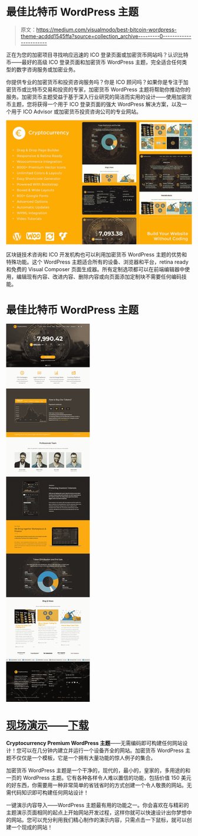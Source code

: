# 最佳比特币 WordPress 主题

> 原文：<https://medium.com/visualmodo/best-bitcoin-wordpress-theme-acddd1545ffa?source=collection_archive---------0----------------------->

正在为您的加密项目寻找响应迅速的 ICO 登录页面或加密货币网站吗？认识比特币——最好的高级 ICO 登录页面和加密货币 WordPress 主题，完全适合任何类型的数字咨询服务或加密业务。

你提供专业的加密货币和投资咨询服务吗？你是 ICO 顾问吗？如果你是专注于加密货币或比特币交易和投资的专家，加密货币 WordPress 主题将帮助你推动你的服务。加密货币主题受益于基于深入行业研究的简洁而实用的设计——使用加密货币主题，您将获得一个用于 ICO 登录页面的强大 WordPress 解决方案，以及一个用于 ICO Advisor 或加密货币投资咨询公司的专业网站。

![](img/00402307453e027af80a646ac47b704f.png)

区块链技术咨询和 ICO 开发机构也可以利用加密货币 WordPress 主题的优势和特殊功能。这个 WordPress 主题适合所有的设备、浏览器和平台，retina ready 和免费的 Visual Composer 页面生成器。所有定制选项都可以在前端编辑器中使用，编辑现有内容、改进内容、删除内容或向页面添加定制块不需要任何编码技能。

# 最佳比特币 WordPress 主题

![](img/137c376ff3f79ec6a68929a450ade954.png)

# [现场演示](https://theme.visualmodo.com/cryptocurrency/)——[下载](https://visualmodo.com/theme/cryptocurrency-wordpress-theme/)

**Cryptocurrency Premium WordPress 主题**——无需编码即可构建任何网站设计！您可以在几分钟内建立并运行一个设备齐全的网站。加密货币 WordPress 主题不仅仅是一个模板，它是一个拥有大量功能的惊人例子的集合。

加密货币 WordPress 主题是一个干净的，现代的，最小的，皇家的，多用途的和一页的 WordPress 主题。它有各种各样令人难以置信的功能，包括价值 150 美元的好东西，你需要用一种非常简单的省钱省时的方式创建一个令人敬畏的网站。无需代码知识即可构建任何网站设计！

一键演示内容导入——WordPress 主题最有用的功能之一。你会喜欢在与精彩的主题演示页面相同的起点上开始网站开发过程，这样你就可以快速设计出你梦想中的网站。您可以充分利用我们精心制作的演示内容，只需点击一下鼠标，就可以创建一个现成的网站！